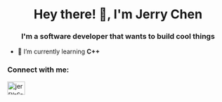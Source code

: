 <h1 align="center">Hey there! 👋, I'm Jerry Chen</h1>
<h3 align="center">I'm a software developer that wants to build cool things</h3>

- 🌱 I’m currently learning **C++**

<h3 align="left">Connect with me:</h3>
<p align="left">
<a href="https://linkedin.com/in/jerry-c-5912b2216" target="blank"><img align="center" src="https://raw.githubusercontent.com/rahuldkjain/github-profile-readme-generator/master/src/images/icons/Social/linked-in-alt.svg" alt="jerry-c-5912b2216" height="30" width="40" /></a>
</p>


